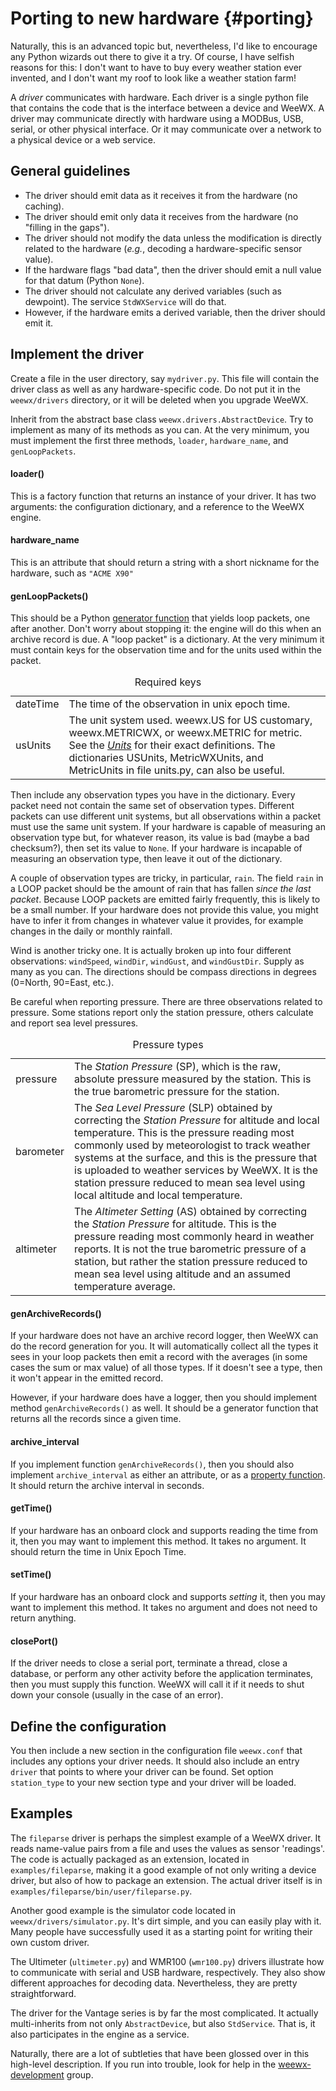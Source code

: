 # Porting to new hardware {#porting}

Naturally, this is an advanced topic but, nevertheless, I'd like to
encourage any Python wizards out there to give it a try. Of course, I
have selfish reasons for this: I don't want to have to buy every
weather station ever invented, and I don't want my roof to look like a
weather station farm!

A *driver* communicates with hardware. Each driver is a single python
file that contains the code that is the interface between a device and
WeeWX. A driver may communicate directly with hardware using a MODBus,
USB, serial, or other physical interface. Or it may communicate over a
network to a physical device or a web service.

## General guidelines

-   The driver should emit data as it receives it from the hardware (no
    caching).
-   The driver should emit only data it receives from the hardware (no
    "filling in the gaps").
-   The driver should not modify the data unless the modification is
    directly related to the hardware (*e.g.*, decoding a
    hardware-specific sensor value).
-   If the hardware flags "bad data", then the driver should emit a
    null value for that datum (Python `None`).
-   The driver should not calculate any derived variables (such as
    dewpoint). The service `StdWXService` will do that.
-   However, if the hardware emits a derived variable, then the driver
    should emit it.

## Implement the driver

Create a file in the user directory, say `mydriver.py`. This file
will contain the driver class as well as any hardware-specific code. Do
not put it in the `weewx/drivers` directory, or it will be deleted
when you upgrade WeeWX.

Inherit from the abstract base class
`weewx.drivers.AbstractDevice`. Try to implement as many of its
methods as you can. At the very minimum, you must implement the first
three methods, `loader`, `hardware_name`, and
`genLoopPackets`.

#### loader()

This is a factory function that returns an instance of your driver. It
has two arguments: the configuration dictionary, and a reference to the
WeeWX engine.

#### hardware_name

This is an attribute that should return a string with a short nickname for the
hardware, such as `"ACME X90"`

#### genLoopPackets()

This should be a Python [generator
function](https://wiki.python.org/moin/Generators) that yields loop
packets, one after another. Don't worry about stopping it: the engine
will do this when an archive record is due. A "loop packet" is a
dictionary. At the very minimum it must contain keys for the observation
time and for the units used within the packet.

<table>
    <caption>Required keys</caption>
    <tbody>
    <tr>
        <td class="code first_col">dateTime</td>
        <td>The time of the observation in unix epoch time.</td>
    </tr>
    <tr>
        <td class="code first_col">usUnits</td>
        <td>
The unit system used. <span class="code">weewx.US</span> for US customary,
<span class="code">weewx.METRICWX</span>, or
<span class="code">weewx.METRIC</span> for metric. See the
<a href="../../reference/units"><em>Units</em></a> for their exact definitions.
The dictionaries <span class="code">USUnits</span>,
<span class="code">MetricWXUnits</span>, and
<span class="code">MetricUnits</span> in file
<span class="code">units.py</span>, can also be useful.
        </td>
    </tr>
    </tbody>
</table>

Then include any observation types you have in the dictionary. Every
packet need not contain the same set of observation types. Different
packets can use different unit systems, but all observations within a
packet must use the same unit system. If your hardware is capable of
measuring an observation type but, for whatever reason, its value is bad
(maybe a bad checksum?), then set its value to `None`. If your
hardware is incapable of measuring an observation type, then leave it
out of the dictionary.

A couple of observation types are tricky, in particular, `rain`.
The field `rain` in a LOOP packet should be the amount of rain
that has fallen *since the last packet*. Because LOOP packets are
emitted fairly frequently, this is likely to be a small number. If your
hardware does not provide this value, you might have to infer it from
changes in whatever value it provides, for example changes in the daily
or monthly rainfall.

Wind is another tricky one. It is actually broken up into four different
observations: `windSpeed`, `windDir`, `windGust`,
and `windGustDir`. Supply as many as you can. The directions
should be compass directions in degrees (0=North, 90=East, etc.).

Be careful when reporting pressure. There are three observations related
to pressure. Some stations report only the station pressure, others
calculate and report sea level pressures.

<table>
    <caption>Pressure types</caption>
    <tbody>
    <tr>
        <td class="code first_col">pressure</td>
        <td>
The <em>Station Pressure</em> (SP), which is the raw, absolute pressure
measured by the station. This is the true barometric pressure for the station.
        </td>
    </tr>
    <tr>
        <td class="code first_col">barometer</td>
        <td>
The <em>Sea Level Pressure</em> (SLP) obtained by correcting the <em>Station
Pressure</em> for altitude and local temperature. This is the pressure reading
most commonly used by meteorologist to track weather systems at the surface,
and this is the pressure that is uploaded to weather services by WeeWX. It is
the station pressure reduced to mean sea level using local altitude and local
temperature.
        </td>
    </tr>
    <tr>
        <td class="code first_col">altimeter</td>
        <td>
The <em>Altimeter Setting</em> (AS) obtained by correcting the <em>Station
Pressure</em> for altitude. This is the pressure reading most commonly heard
in weather reports. It is not the true barometric pressure of a station, but
rather the station pressure reduced to mean sea level using altitude and an
assumed temperature average.
        </td>
    </tr>
    </tbody>
</table>

#### genArchiveRecords()

If your hardware does not have an archive record logger, then WeeWX can
do the record generation for you. It will automatically collect all the
types it sees in your loop packets then emit a record with the averages
(in some cases the sum or max value) of all those types. If it doesn't
see a type, then it won't appear in the emitted record.

However, if your hardware does have a logger, then you should implement
method `genArchiveRecords()` as well. It should be a generator
function that returns all the records since a given time.

#### archive_interval

If you implement function `genArchiveRecords()`, then you should
also implement `archive_interval` as either an attribute, or as a
[property
function](https://docs.python.org/3/library/functions.html#property). It
should return the archive interval in seconds.

#### getTime()

If your hardware has an onboard clock and supports reading the time from
it, then you may want to implement this method. It takes no argument. It
should return the time in Unix Epoch Time.

#### setTime()

If your hardware has an onboard clock and supports *setting* it, then
you may want to implement this method. It takes no argument and does not
need to return anything.

#### closePort()

If the driver needs to close a serial port, terminate a thread, close a
database, or perform any other activity before the application
terminates, then you must supply this function. WeeWX will call it if it
needs to shut down your console (usually in the case of an error).

## Define the configuration

You then include a new section in the configuration file
`weewx.conf` that includes any options your driver needs. It
should also include an entry `driver` that points to where your
driver can be found. Set option `station_type` to your new
section type and your driver will be loaded.

## Examples

The `fileparse` driver is perhaps the simplest example of a WeeWX
driver. It reads name-value pairs from a file and uses the values as
sensor 'readings'. The code is actually packaged as an extension,
located in `examples/fileparse`, making it a good example of not
only writing a device driver, but also of how to package an extension.
The actual driver itself is in
`examples/fileparse/bin/user/fileparse.py`.

Another good example is the simulator code located in
`weewx/drivers/simulator.py`. It's dirt simple, and you can
easily play with it. Many people have successfully used it as a starting
point for writing their own custom driver.

The Ultimeter (`ultimeter.py`) and WMR100 (`wmr100.py`)
drivers illustrate how to communicate with serial and USB hardware,
respectively. They also show different approaches for decoding data.
Nevertheless, they are pretty straightforward.

The driver for the Vantage series is by far the most complicated. It
actually multi-inherits from not only `AbstractDevice`, but also
`StdService`. That is, it also participates in the engine as a
service.

Naturally, there are a lot of subtleties that have been glossed over in
this high-level description. If you run into trouble, look for help in
the [weewx-development](https://groups.google.com/g/weewx-development) group.
